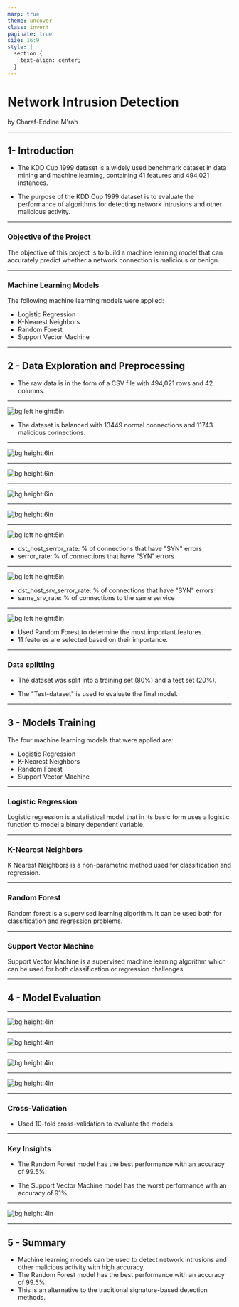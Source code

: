 ```yaml
---
marp: true
theme: uncover
class: invert
paginate: true
size: 16:9
style: |
  section {
    text-align: center;
  }
---
```


# Network Intrusion Detection

by Charaf-Eddine M'rah 

---

## 1-  Introduction

<!-- 
- Brief overview of the KDD Cup 1999 dataset and its purpose

- Overview of the project objectives and the machine learning models that were applied
-->

- The KDD Cup 1999 dataset is a widely used benchmark dataset in data mining and machine learning, containing 41 features and 494,021 instances.

- The purpose of the KDD Cup 1999 dataset is to evaluate the performance of algorithms for detecting network intrusions and other malicious activity.

---

### Objective of the Project

The objective of this project is to build a machine learning model that can accurately predict whether a network connection is malicious or benign.

---

### Machine Learning Models

The following machine learning models were applied:

- Logistic Regression
- K-Nearest Neighbors
- Random Forest
- Support Vector Machine

---

## 2 - Data Exploration and Preprocessing

<!-- 
- Description of the raw data and its format

- Steps taken to clean and prepare the data for analysis, such as handling missing values, scaling features, etc.

- Summary of key insights and observations from the initial data exploration 
-->

- The raw data is in the form of a CSV file with 494,021 rows and 42 columns.

---

![bg left height:5in](images/visualizations/class-distribution.png)

- The dataset is balanced with 13449 normal connections and 11743 malicious connections.

---

![bg height:6in](images/visualizations/protocol-type-ratio.png)

---

![bg height:6in](images/visualizations/service-ratio.png)

---

![bg height:6in](images/visualizations/flag-ratio.png)

---

![bg height:6in](images/visualizations/heatmap.png)

---

![bg left height:5in](images/visualizations/corr-1.png)

- dst_host_serror_rate: % of connections that have "SYN" errors
- serror_rate: % of connections that have "SYN" errors

---

![bg left height:5in](images/visualizations/corr-2.png)

- dst_host_srv_serror_rate: % of connections that have "SYN" errors
- same_srv_rate: % of connections to the same service

---

![bg left height:5in](images/visualizations/features-importance.png)

- Used Random Forest to determine the most important features.
- 11 features are selected based on their importance.

---

### Data splitting

- The dataset was split into a training set (80%) and a test set (20%).

- The "Test-dataset" is used to evaluate the final model.

---

## 3 - Models Training

<!-- 
- Description of the four machine learning models that were applied: (e.g. logistic regression, decision tree, random forest, neural network)

- Explanation of the evaluation criteria used to compare the models (e.g. accuracy, precision, recall)

- Results of the model comparison and selection of the best-performing model 
-->

The four machine learning models that were applied are:

- Logistic Regression
- K-Nearest Neighbors
- Random Forest
- Support Vector Machine

---

### Logistic Regression

Logistic regression is a statistical model that in its basic form uses a logistic function to model a binary dependent variable.

---

### K-Nearest Neighbors

K Nearest Neighbors is a non-parametric method used for classification and regression.

---

### Random Forest

Random forest is a supervised learning algorithm. It can be used both for classification and regression problems.

---

### Support Vector Machine

Support Vector Machine is a supervised machine learning algorithm which can be used for both classification or regression challenges.

---

## 4 - Model Evaluation

<!-- 
- Description of the final model's performance on the test set

- Comparison to baseline performance 
-->

---

![bg height:4in](images/visualizations/cm-logistic-regression.png)

---

![bg height:4in](images/visualizations/cm-knn.png)

---

![bg height:4in](images/visualizations/cm-random-forest.png)

---

![bg height:4in](images/visualizations/cm-svm.png)

---

### Cross-Validation

- Used 10-fold cross-validation to evaluate the models.

---

### Key Insights

- The Random Forest model has the best performance with an accuracy of 99.5%.

- The Support Vector Machine model has the worst performance with an accuracy of 91%.

---

![bg height:4in](images/visualizations/models-accuracy.png)

---

## 5 - Summary

<!-- Summary of the key findings and results of the project
Next steps for the project. -->

- Machine learning models can be used to detect network intrusions and other malicious activity with high accuracy.
- The Random Forest model has the best performance with an accuracy of 99.5%.
- This is an alternative to the traditional signature-based detection methods. 
